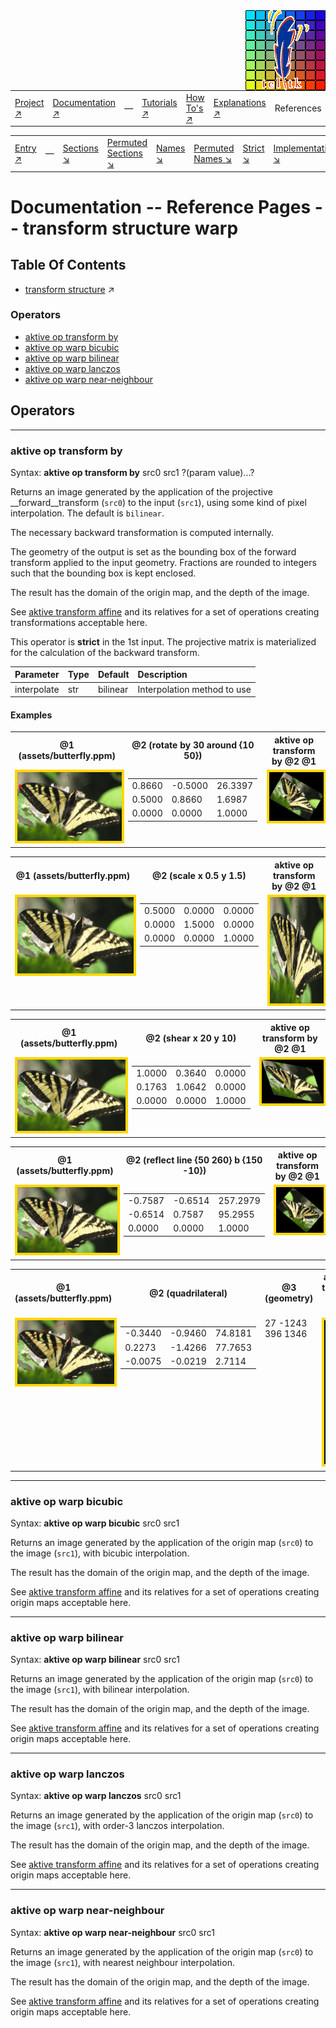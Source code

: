<img src='../assets/aktive-logo-128.png' style='float:right;'>

||||||||
|---|---|---|---|---|---|---|
|[Project ↗](../../README.md)|[Documentation ↗](../index.md)|&mdash;|[Tutorials ↗](../tutorials.md)|[How To's ↗](../howtos.md)|[Explanations ↗](../explanations.md)|References|

|||||||||
|---|---|---|---|---|---|---|---|
|[Entry ↗](index.md)|&mdash;|[Sections ↘](bysection.md)|[Permuted Sections ↘](bypsection.md)|[Names ↘](byname.md)|[Permuted Names ↘](bypname.md)|[Strict ↘](strict.md)|[Implementations ↘](bylang.md)|

# Documentation -- Reference Pages -- transform structure warp

## Table Of Contents

  - [transform structure](transform_structure.md) ↗


### Operators

 - [aktive op transform by](#op_transform_by)
 - [aktive op warp bicubic](#op_warp_bicubic)
 - [aktive op warp bilinear](#op_warp_bilinear)
 - [aktive op warp lanczos](#op_warp_lanczos)
 - [aktive op warp near-neighbour](#op_warp_near_neighbour)

## Operators

---
### <a name='op_transform_by'></a> aktive op transform by

Syntax: __aktive op transform by__ src0 src1 ?(param value)...?

Returns an image generated by the application of the projective __forward__transform (`src0`) to the input (`src1`), using some kind of pixel interpolation. The default is `bilinear`.

The necessary backward transformation is computed internally.

The geometry of the output is set as the bounding box of the forward transform applied to the input geometry. Fractions are rounded to integers such that the bounding box is kept enclosed.

The result has the domain of the origin map, and the depth of the image.

See [aktive transform affine](generator_virtual_warp.md#transform_affine) and its relatives for a set of operations creating transformations acceptable here.

This operator is __strict__ in the 1st input. The projective matrix is materialized for the calculation of the backward transform.

|Parameter|Type|Default|Description|
|:---|:---|:---|:---|
|interpolate|str|bilinear|Interpolation method to use|

#### <a name='op_transform_by__examples'></a> Examples

<table><tr><th>@1 (assets/butterfly.ppm)</th><th>@2 (rotate by 30 around {10 50})</th><th>aktive op transform by @2 @1</th></tr>
<tr><td valign='top'><img src='example-00371.gif' alt='@1 (assets/butterfly.ppm)' style='border:4px solid gold'></td><td valign='top'><table><tr><td>0.8660</td><td>-0.5000</td><td>26.3397</td></tr><tr><td>0.5000</td><td>0.8660</td><td>1.6987</td></tr><tr><td>0.0000</td><td>0.0000</td><td>1.0000</td></tr></table></td><td valign='top'><img src='example-00373.gif' alt='aktive op transform by @2 @1' style='border:4px solid gold'></td></tr></table>

<table><tr><th>@1 (assets/butterfly.ppm)</th><th>@2 (scale x 0.5 y 1.5)</th><th>aktive op transform by @2 @1</th></tr>
<tr><td valign='top'><img src='example-00374.gif' alt='@1 (assets/butterfly.ppm)' style='border:4px solid gold'></td><td valign='top'><table><tr><td>0.5000</td><td>0.0000</td><td>0.0000</td></tr><tr><td>0.0000</td><td>1.5000</td><td>0.0000</td></tr><tr><td>0.0000</td><td>0.0000</td><td>1.0000</td></tr></table></td><td valign='top'><img src='example-00376.gif' alt='aktive op transform by @2 @1' style='border:4px solid gold'></td></tr></table>

<table><tr><th>@1 (assets/butterfly.ppm)</th><th>@2 (shear x 20 y 10)</th><th>aktive op transform by @2 @1</th></tr>
<tr><td valign='top'><img src='example-00377.gif' alt='@1 (assets/butterfly.ppm)' style='border:4px solid gold'></td><td valign='top'><table><tr><td>1.0000</td><td>0.3640</td><td>0.0000</td></tr><tr><td>0.1763</td><td>1.0642</td><td>0.0000</td></tr><tr><td>0.0000</td><td>0.0000</td><td>1.0000</td></tr></table></td><td valign='top'><img src='example-00379.gif' alt='aktive op transform by @2 @1' style='border:4px solid gold'></td></tr></table>

<table><tr><th>@1 (assets/butterfly.ppm)</th><th>@2 (reflect line {50 260} b {150 -10})</th><th>aktive op transform by @2 @1</th></tr>
<tr><td valign='top'><img src='example-00380.gif' alt='@1 (assets/butterfly.ppm)' style='border:4px solid gold'></td><td valign='top'><table><tr><td>-0.7587</td><td>-0.6514</td><td>257.2979</td></tr><tr><td>-0.6514</td><td>0.7587</td><td>95.2955</td></tr><tr><td>0.0000</td><td>0.0000</td><td>1.0000</td></tr></table></td><td valign='top'><img src='example-00382.gif' alt='aktive op transform by @2 @1' style='border:4px solid gold'></td></tr></table>

<table><tr><th>@1 (assets/butterfly.ppm)</th><th>@2 (quadrilateral)</th><th>@3 (geometry)</th><th>aktive op transform by @2 @1</th></tr>
<tr><td valign='top'><img src='example-00383.gif' alt='@1 (assets/butterfly.ppm)' style='border:4px solid gold'></td><td valign='top'><table><tr><td>-0.3440</td><td>-0.9460</td><td>74.8181</td></tr><tr><td>0.2273</td><td>-1.4266</td><td>77.7653</td></tr><tr><td>-0.0075</td><td>-0.0219</td><td>2.7114</td></tr></table></td><td valign='top'>27 -1243 396 1346</td><td valign='top'><img src='example-00386.gif' alt='aktive op transform by @2 @1' style='border:4px solid gold'></td></tr></table>


---
### <a name='op_warp_bicubic'></a> aktive op warp bicubic

Syntax: __aktive op warp bicubic__ src0 src1

Returns an image generated by the application of the origin map (`src0`) to the image (`src1`), with bicubic interpolation.

The result has the domain of the origin map, and the depth of the image.

See [aktive transform affine](generator_virtual_warp.md#transform_affine) and its relatives for a set of operations creating origin maps acceptable here.


---
### <a name='op_warp_bilinear'></a> aktive op warp bilinear

Syntax: __aktive op warp bilinear__ src0 src1

Returns an image generated by the application of the origin map (`src0`) to the image (`src1`), with bilinear interpolation.

The result has the domain of the origin map, and the depth of the image.

See [aktive transform affine](generator_virtual_warp.md#transform_affine) and its relatives for a set of operations creating origin maps acceptable here.


---
### <a name='op_warp_lanczos'></a> aktive op warp lanczos

Syntax: __aktive op warp lanczos__ src0 src1

Returns an image generated by the application of the origin map (`src0`) to the image (`src1`), with order-3 lanczos interpolation.

The result has the domain of the origin map, and the depth of the image.

See [aktive transform affine](generator_virtual_warp.md#transform_affine) and its relatives for a set of operations creating origin maps acceptable here.


---
### <a name='op_warp_near_neighbour'></a> aktive op warp near-neighbour

Syntax: __aktive op warp near-neighbour__ src0 src1

Returns an image generated by the application of the origin map (`src0`) to the image (`src1`), with nearest neighbour interpolation.

The result has the domain of the origin map, and the depth of the image.

See [aktive transform affine](generator_virtual_warp.md#transform_affine) and its relatives for a set of operations creating origin maps acceptable here.


